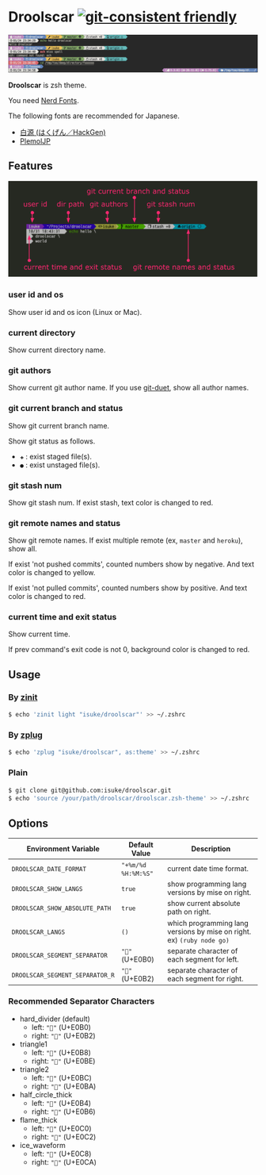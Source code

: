 # Droolscar [![git-consistent friendly](https://img.shields.io/badge/git--consistent-friendly-brightgreen.svg)](https://github.com/isuke/git-consistent)

![](https://raw.githubusercontent.com/isuke/droolscar/images/image1.png)

**Droolscar** is zsh theme.

You need [Nerd Fonts](https://www.nerdfonts.com/).

The following fonts are recommended for Japanese.

- [白源 (はくげん／HackGen)](https://github.com/yuru7/HackGen)
- [PlemolJP](https://github.com/yuru7/PlemolJP)

## Features

![](https://raw.githubusercontent.com/isuke/droolscar/images/features.png)

### user id and os

Show user id and os icon (Linux or Mac).

### current directory

Show current directory name.

### git authors

Show current git author name.
If you use [git-duet](https://github.com/git-duet/git-duet), show all author names.

### git current branch and status

Show git current branch name.

Show git status as follows.

* `✚` : exist staged file(s).
* `●` : exist unstaged file(s).

### git stash num

Show git stash num.
If exist stash, text color is changed to red.

### git remote names and status

Show git remote names.
If exist multiple remote (ex, `master` and `heroku`), show all.

If exist 'not pushed commits', counted numbers show by negative.
And text color is changed to yellow.

If exist 'not pulled commits', counted numbers show by positive.
And text color is changed to red.

### current time and exit status

Show current time.

If prev command's exit code is not 0, background color is changed to red.

## Usage

### By [zinit](https://github.com/zdharma-continuum/zinit)

```sh
$ echo 'zinit light "isuke/droolscar"' >> ~/.zshrc
```

### By [zplug](https://github.com/zplug/zplug)

```sh
$ echo 'zplug "isuke/droolscar", as:theme' >> ~/.zshrc
```

### Plain

```sh
$ git clone git@github.com:isuke/droolscar.git
$ echo 'source /your/path/droolscar/droolscar.zsh-theme' >> ~/.zshrc
```

## Options

| Environment Variable            | Default Value       | Description                                      |
| ------------------------------- | ------------------- | ------------------------------------------------ |
| `DROOLSCAR_DATE_FORMAT`         | `"+%m/%d %H:%M:%S"` | current date time format.                        |
| `DROOLSCAR_SHOW_LANGS`          | `true`              | show programming lang versions by mise on right. |
| `DROOLSCAR_SHOW_ABSOLUTE_PATH`  | `true`              | show current absolute path on right.             |
| `DROOLSCAR_LANGS`               | `()`                | which programming lang versions by mise on right. ex) `(ruby node go)` |
| `DROOLSCAR_SEGMENT_SEPARATOR`   | `""` (U+E0B0)      | separate character of each segment for left.     |
| `DROOLSCAR_SEGMENT_SEPARATOR_R` | `""` (U+E0B2)      | separate character of each segment for right.    |

### Recommended Separator Characters

- hard_divider (default)
    - left: `""` (U+E0B0)
    - right: `""` (U+E0B2)
- triangle1
    - left: `""` (U+E0B8)
    - right: `""` (U+E0BE)
- triangle2
    - left: `""` (U+E0BC)
    - right: `""` (U+E0BA)
- half_circle_thick
    - left: `""` (U+E0B4)
    - right: `""` (U+E0B6)
- flame_thick
    - left: `""` (U+E0C0)
    - right: `""` (U+E0C2)
- ice_waveform
    - left: `""` (U+E0C8)
    - right: `""` (U+E0CA)
